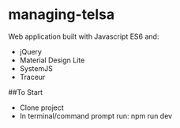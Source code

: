 # managing-telsa
Web application built with Javascript ES6 and:
- jQuery
- Material Design Lite
- SystemJS
- Traceur

##To Start
- Clone project
- In terminal/command prompt run: npm run dev